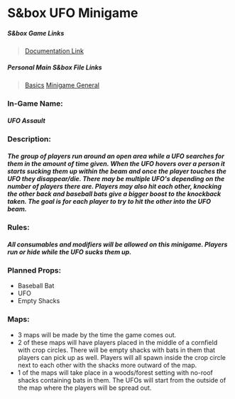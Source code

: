 # S&box UFO Minigame

##### S&box Game Links
> [Documentation Link](https://wiki.facepunch.com/sbox/)

##### Personal Main S&box File Links
> [Basics](https://github.com/Plyons614/Sbox-Documentation-/blob/main/s%26boxBasics.md)
> [Minigame General](https://github.com/Plyons614/Sbox-Documentation-/blob/main/s%26boxMiniGameServerInfo.md)

### In-Game Name:
##### UFO Assault

### Description:
##### The group of players run around an open area while a UFO searches for them in the amount of time given. When the UFO hovers over a person it starts sucking them up within the beam and once the player touches the UFO they disappear/die. There may be multiple UFO's depending on the number of players there are. Players may also hit each other, knocking the other back and baseball bats give a bigger boost to the knockback taken. The goal is for each player to try to hit the other into the UFO beam. 

### Rules:
##### All consumables and modifiers will be allowed on this minigame. Players run or hide while the UFO sucks them up.

### Planned Props:
- Baseball Bat
- UFO
- Empty Shacks

### Maps:
- 3 maps will be made by the time the game comes out.
- 2 of these maps will have players placed in the middle of a cornfield with crop circles. There will be empty shacks with bats in them that players can pick up as well. Players will all spawn inside the crop circle next to each other with the shacks more outward of the map.
- 1 of the maps will take place in a woods/forest setting with no-roof shacks containing bats in them. The UFOs will start from the outside of the map where the players will be spread out.
